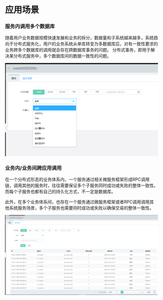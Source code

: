 # 应用场景

### 服务内调用多个数据库
随着用户业务数据规模快速发展和业务的拆分，数据量和子系统越来越多，系统趋向于分布式服务化，用户的业务系统从单库转变为多数据库后，对有一致性要求的业务跨多个数据库的调用就会存在跨数据库事务的问题。
分布式事务，即用于解决某分布式服务中，多个数据库间的数据一致性的问题。

![](../../../../image/Internet-Middleware/JD-Distributed-Transaction-Service/cx-1.png)
 

### 业务内/业务间跨应用调用

在一个分布式形态的业务体系内，一个服务通过相关微服务框架形成RPC调用链，调用其他的服务时，往往需要保证多个子服务同时成功或失败的整体一致性。
而每个子服务也都有自己的持久化方式，不一定是数据库。

此外，在多个业务体系间，也存在一个服务通过微服务框架或者RPC调用调用其他系统服务场景，多个子服务也需要同时成功或失败以确保交易的整体一致性。
 
![](../../../../image/Internet-Middleware/JD-Distributed-Transaction-Service/cx-2.png)
 


